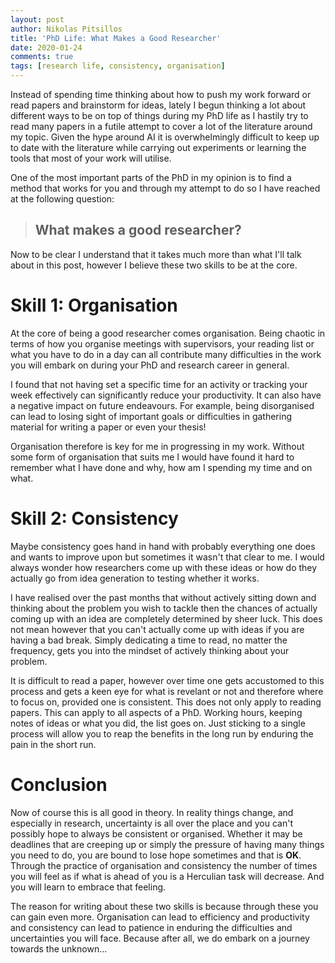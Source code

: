 ```yaml
---
layout: post
author: Nikolas Pitsillos
title: 'PhD Life: What Makes a Good Researcher'
date: 2020-01-24
comments: true
tags: [research life, consistency, organisation]
---
```


Instead of spending time thinking about how to push my work forward or read papers and brainstorm for ideas, lately I begun thinking a lot about different ways to be on top of things during my PhD life as I hastily try to read many papers in a futile attempt to cover a lot of the literature around my topic.  Given the hype around AI it is overwhelmingly difficult to keep up to date with the literature while carrying out experiments or learning the tools that most of your work will utilise.

One of the most important parts of the PhD in my opinion is to find a method that works for you and through my attempt to do so I have reached at the following question:

> ## What makes a good researcher?

Now to be clear I understand that it takes much more than what I'll talk about in this post, however I believe these two skills to be at the core.

# Skill 1: Organisation

At the core of being a good researcher comes organisation.  Being chaotic in terms of how you organise meetings with supervisors, your reading list or what you have to do in a day can all contribute many difficulties in the work you will embark on during your PhD and research career in general.

I found that not having set a specific time for an activity or tracking your week effectively can significantly reduce your productivity.  It can also have a negative impact on future endeavours. For example, being disorganised can lead to losing sight of important goals or difficulties in gathering material for writing a paper or even your thesis!

Organisation therefore is key for me in progressing in my work.  Without some form of organisation that suits me I would have found it hard to remember what I have done and why, how am I spending my time and on what.

# Skill 2: Consistency
Maybe consistency goes hand in hand with probably everything one does and wants to improve upon but sometimes it wasn't that clear to me.  I would always wonder how researchers come up with these ideas or how do they actually go from idea generation to testing whether it works.

I have realised over the past months that without actively sitting down and thinking about the problem you wish to tackle then the chances of actually coming up with an idea are completely determined by sheer luck.  This does not mean however that you can't actually come up with ideas if you are having a bad break.  Simply dedicating a time to read, no matter the frequency, gets you into the mindset of actively thinking about your problem.  

It is difficult to read a paper, however over time one gets accustomed to this process and gets a keen eye for what is revelant or not and therefore where to focus on, provided one is consistent.  This does not only apply to reading papers.  This can apply to all aspects of a PhD.  Working hours, keeping notes of ideas or what you did, the list goes on.  Just sticking to a single process will allow you to reap the benefits in the long run by enduring the pain in the short run.

# Conclusion
Now of course this is all good in theory.  In reality things change, and especially in research, uncertainty is all over the place and you can't possibly hope to always be consistent or organised.  Whether it may be deadlines that are creeping up or simply the pressure of having many things you need to do, you are bound to lose hope sometimes and that is **OK**.  Through the practice of organisation and consistency the number of times you will feel as if what is ahead of you is a Herculian task will decrease.  And you will learn to embrace that feeling.

The reason for writing about these two skills is because through these you can gain even more.  Organisation can lead to efficiency and productivity and consistency can lead to patience in enduring the difficulties and uncertainties you will face. Because after all, we do embark on a journey towards the unknown...